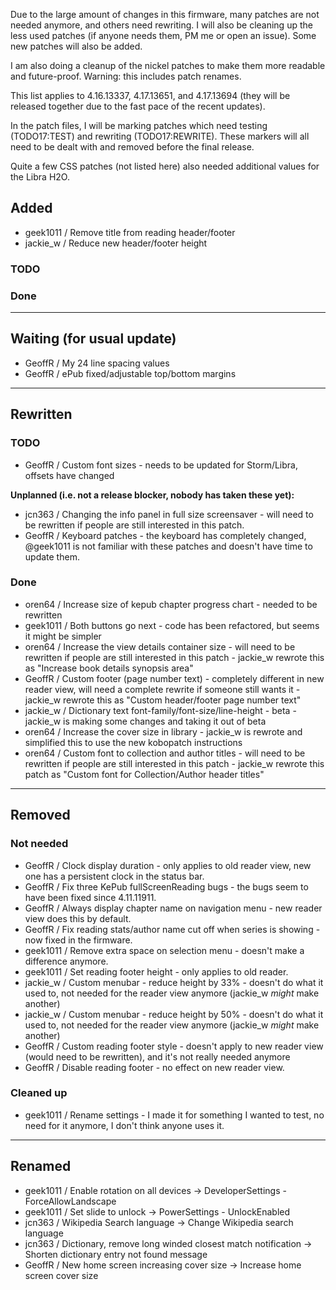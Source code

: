 Due to the large amount of changes in this firmware, many patches are not needed
anymore, and others need rewriting. I will also be cleaning up the less used
patches (if anyone needs them, PM me or open an issue). Some new patches will
also be added.

I am also doing a cleanup of the nickel patches to make them more readable and
future-proof. Warning: this includes patch renames.

This list applies to 4.16.13337, 4.17.13651, and 4.17.13694 (they will be released
together due to the fast pace of the recent updates).

In the patch files, I will be marking patches which need testing (TODO17:TEST)
and rewriting (TODO17:REWRITE). These markers will all need to be dealt with and
removed before the final release.

Quite a few CSS patches (not listed here) also needed additional values for the
Libra H2O.

## Added
- geek1011 / Remove title from reading header/footer
- jackie_w / Reduce new header/footer height

### TODO

### Done

---

## Waiting (for usual update)
- GeoffR / My 24 line spacing values
- GeoffR / ePub fixed/adjustable top/bottom margins

---

## Rewritten

### TODO
- GeoffR / Custom font sizes - needs to be updated for Storm/Libra, offsets have changed

**Unplanned (i.e. not a release blocker, nobody has taken these yet):**
- jcn363 / Changing the info panel in full size screensaver - will need to be rewritten if people are still interested in this patch.
- GeoffR / Keyboard patches - the keyboard has completely changed, @geek1011 is not familiar with these patches and doesn't have time to update them.

### Done
- oren64 / Increase size of kepub chapter progress chart - needed to be rewritten
- geek1011 / Both buttons go next - code has been refactored, but seems it might be simpler
- oren64 / Increase the view details container size - will need to be rewritten if people are still interested in this patch - jackie_w rewrote this as "Increase book details synopsis area"
- GeoffR / Custom footer (page number text) - completely different in new reader view, will need a complete rewrite if someone still wants it - jackie_w rewrote this as "Custom header/footer page number text"
- jackie_w / Dictionary text font-family/font-size/line-height - beta - jackie_w is making some changes and taking it out of beta
- oren64 / Increase the cover size in library - jackie_w is rewrote and simplified this to use the new kobopatch instructions
- oren64 / Custom font to collection and author titles - will need to be rewritten if people are still interested in this patch - jackie_w rewrote this patch as "Custom font for Collection/Author header titles"

---

## Removed

### Not needed
- GeoffR / Clock display duration - only applies to old reader view, new one has a persistent clock in the status bar.
- GeoffR / Fix three KePub fullScreenReading bugs - the bugs seem to have been fixed since 4.11.11911.
- GeoffR / Always display chapter name on navigation menu - new reader view does this by default.
- GeoffR / Fix reading stats/author name cut off when series is showing - now fixed in the firmware.
- geek1011 / Remove extra space on selection menu - doesn't make a difference anymore.
- geek1011 / Set reading footer height - only applies to old reader.
- jackie_w / Custom menubar - reduce height by 33% - doesn't do what it used to, not needed for the reader view anymore (jackie_w *might* make another)
- jackie_w / Custom menubar - reduce height by 50% - doesn't do what it used to, not needed for the reader view anymore (jackie_w *might* make another)
- GeoffR / Custom reading footer style - doesn't apply to new reader view (would need to be rewritten), and it's not really needed anymore
- GeoffR / Disable reading footer - no effect on new reader view.

### Cleaned up
- geek1011 / Rename settings - I made it for something I wanted to test, no need for it anymore, I don't think anyone uses it. 

---

## Renamed
- geek1011 / Enable rotation on all devices -> DeveloperSettings - ForceAllowLandscape
- geek1011 / Set slide to unlock -> PowerSettings - UnlockEnabled
- jcn363 / Wikipedia Search language -> Change Wikipedia search language
- jcn363 / Dictionary, remove long winded closest match notification -> Shorten dictionary entry not found message
- GeoffR / New home screen increasing cover size -> Increase home screen cover size
